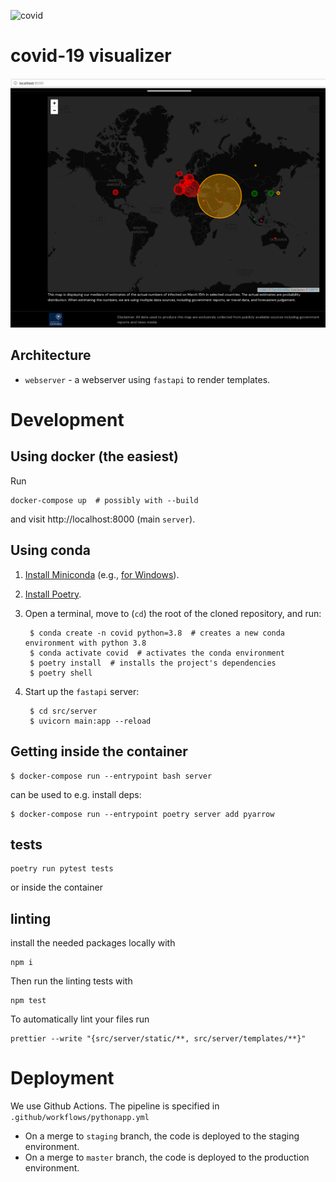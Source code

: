 ![covid](https://github.com/epidemics/covid/workflows/covid/badge.svg)

# covid-19 visualizer

![Screenshot of local app](./covid_local_app.png)

## Architecture
* `webserver` - a webserver using `fastapi` to render templates.

# Development
## Using docker (the easiest)
Run
```
docker-compose up  # possibly with --build
```
and visit http://localhost:8000 (main `server`).

## Using conda
1. [Install Miniconda](https://conda.io/projects/conda/en/latest/user-guide/install/index.html#) (e.g., [for Windows](https://conda.io/projects/conda/en/latest/user-guide/install/windows.html)).
2. [Install Poetry](https://python-poetry.org/docs/#installation).
3. Open a terminal, move to (`cd`) the root of the cloned repository, and run:

        $ conda create -n covid python=3.8  # creates a new conda environment with python 3.8
        $ conda activate covid  # activates the conda environment
        $ poetry install  # installs the project's dependencies
        $ poetry shell

4. Start up the `fastapi` server:

        $ cd src/server
        $ uvicorn main:app --reload

## Getting inside the container
```
$ docker-compose run --entrypoint bash server
```

can be used to e.g. install deps:
```
$ docker-compose run --entrypoint poetry server add pyarrow
```

## tests
```
poetry run pytest tests
```
or inside the container

## linting

install the needed packages locally with
```
npm i
```

Then run the linting tests with

```
npm test
```

To automatically lint your files run

```
prettier --write "{src/server/static/**, src/server/templates/**}"
```

# Deployment
We use Github Actions. The pipeline is specified in `.github/workflows/pythonapp.yml`

* On a merge to `staging` branch, the code is deployed to the staging environment.
* On a merge to `master` branch, the code is deployed to the production environment.

